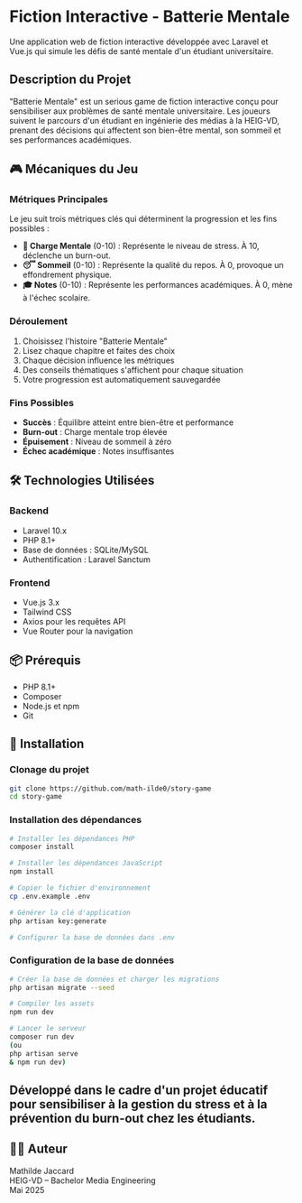 # Fiction Interactive - Batterie Mentale

Une application web de fiction interactive développée avec Laravel et Vue.js qui simule les défis de santé mentale d'un étudiant universitaire.

## Description du Projet

"Batterie Mentale" est un serious game de fiction interactive conçu pour sensibiliser aux problèmes de santé mentale universitaire. Les joueurs suivent le parcours d'un étudiant en ingénierie des médias à la HEIG-VD, prenant des décisions qui affectent son bien-être mental, son sommeil et ses performances académiques.

## 🎮 Mécaniques du Jeu

### Métriques Principales

Le jeu suit trois métriques clés qui déterminent la progression et les fins possibles :

- **🧠 Charge Mentale** (0-10) : Représente le niveau de stress. À 10, déclenche un burn-out.
- **😴 Sommeil** (0-10) : Représente la qualité du repos. À 0, provoque un effondrement physique.
- **🎓 Notes** (0-10) : Représente les performances académiques. À 0, mène à l'échec scolaire.

### Déroulement

1. Choisissez l'histoire "Batterie Mentale"
2. Lisez chaque chapitre et faites des choix
3. Chaque décision influence les métriques
4. Des conseils thématiques s'affichent pour chaque situation
5. Votre progression est automatiquement sauvegardée

### Fins Possibles

- **Succès** : Équilibre atteint entre bien-être et performance
- **Burn-out** : Charge mentale trop élevée
- **Épuisement** : Niveau de sommeil à zéro
- **Échec académique** : Notes insuffisantes

## 🛠 Technologies Utilisées

### Backend
- Laravel 10.x
- PHP 8.1+
- Base de données : SQLite/MySQL
- Authentification : Laravel Sanctum

### Frontend
- Vue.js 3.x
- Tailwind CSS
- Axios pour les requêtes API
- Vue Router pour la navigation

## 📦 Prérequis

- PHP 8.1+
- Composer
- Node.js et npm
- Git

## 🚀 Installation

### Clonage du projet

```bash
git clone https://github.com/math-ilde0/story-game
cd story-game
```

### Installation des dépendances

```bash
# Installer les dépendances PHP
composer install

# Installer les dépendances JavaScript
npm install

# Copier le fichier d'environnement
cp .env.example .env

# Générer la clé d'application
php artisan key:generate

# Configurer la base de données dans .env
```

### Configuration de la base de données

```bash
# Créer la base de données et charger les migrations
php artisan migrate --seed

# Compiler les assets
npm run dev

# Lancer le serveur
composer run dev
(ou
php artisan serve
& npm run dev)
```


##  Développé dans le cadre d'un projet éducatif pour sensibiliser à la gestion du stress et à la prévention du burn-out chez les étudiants.

## 👩‍💻 Auteur

Mathilde Jaccard  
HEIG-VD – Bachelor Media Engineering  
Mai 2025
